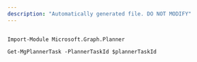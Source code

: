 ```yaml
---
description: "Automatically generated file. DO NOT MODIFY"
---
```


```powershellv1

Import-Module Microsoft.Graph.Planner

Get-MgPlannerTask -PlannerTaskId $plannerTaskId

```